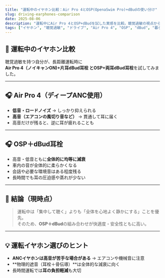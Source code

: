 ```yaml
---
title: "運転中のイヤホン比較：Air Pro 4とOSP(OpenaSwim Pro)+dBudの使い分け"
slug: driving-earphones-comparison
date: 2025-08-06
description: "運転中にAir Pro 4とOSP+dBudを試した実感を比較。聴覚過敏の視点から、車内で快適に過ごすためのイヤホン選びを考えます。"
tags: ["イヤホン", "聴覚過敏", "ドライブ", "Air Pro 4", "OSP", "dBud", "暮らしの工夫"]
---
```


## 🚗 運転中のイヤホン比較

聴覚過敏を持つ自分が、長距離運転時に  
**Air Pro 4（ノイキャンON)+片耳dBud耳栓
**と**OSP+両耳dBud耳栓**を試してみました。

---

## 🎧 Air Pro 4（ディープANC使用）
- **低音・ロードノイズ** → しっかり抑えられる
- **高音（エアコンの風切り音など）** → 貫通して耳に届く
- 高音だけが残ると、逆に耳が疲れることも

---

## 🎧 OSP＋dBud耳栓
- 高音・低音ともに**全体的に均等に減衰**
- 車内の音が全体的に柔らかくなる
- 会話や必要な環境音はある程度残る
- 長時間でも耳の圧迫感や蒸れが少ない

---

## 🌿 結論（現時点）
> 運転中は「集中して聴く」よりも「全体を心地よく静かにする」ことを優先。  
> そのため、**OSP＋dBud**の組み合わせが快適度・安全性ともに高い。

---

## 💡 運転イヤホン選びのヒント
- **ANCイヤホンは高音が苦手な場合がある** → エアコンや機械音に注意
- **物理的遮音（耳栓＋骨伝導）**は全体的な減衰に向く
- 長時間運転では**耳の負担軽減**も大切
